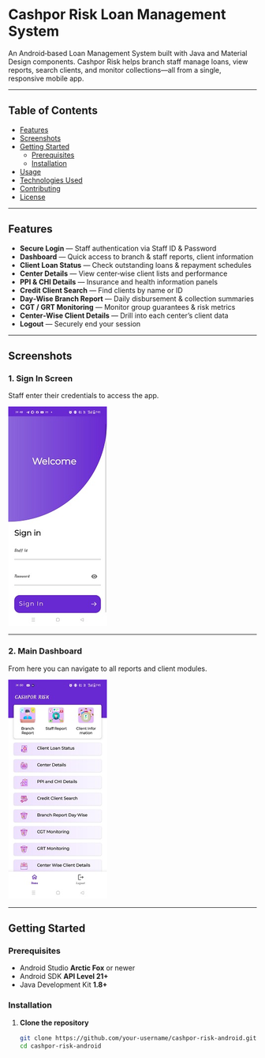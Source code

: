 # Cashpor Risk Loan Management System

An Android‑based Loan Management System built with Java and Material Design components. Cashpor Risk helps branch staff manage loans, view reports, search clients, and monitor collections—all from a single, responsive mobile app.

---

## Table of Contents

- [Features](#features)  
- [Screenshots](#screenshots)  
- [Getting Started](#getting-started)  
  - [Prerequisites](#prerequisites)  
  - [Installation](#installation)  
- [Usage](#usage)  
- [Technologies Used](#technologies-used)  
- [Contributing](#contributing)  
- [License](#license)

---

## Features

- **Secure Login** — Staff authentication via Staff ID & Password  
- **Dashboard** — Quick access to branch & staff reports, client information  
- **Client Loan Status** — Check outstanding loans & repayment schedules  
- **Center Details** — View center‑wise client lists and performance  
- **PPI & CHI Details** — Insurance and health information panels  
- **Credit Client Search** — Find clients by name or ID  
- **Day‑Wise Branch Report** — Daily disbursement & collection summaries  
- **CGT / GRT Monitoring** — Monitor group guarantees & risk metrics  
- **Center‑Wise Client Details** — Drill into each center’s client data  
- **Logout** — Securely end your session  

---

## Screenshots

### 1. Sign In Screen
Staff enter their credentials to access the app.

![Login Screen](screenshots/login.jpg)  

---

### 2. Main Dashboard
From here you can navigate to all reports and client modules.

![Dashboard Screen](screenshots/dashboard.jpg)  

---

## Getting Started

### Prerequisites

- Android Studio **Arctic Fox** or newer  
- Android SDK **API Level 21+**  
- Java Development Kit **1.8+**  

### Installation

1. **Clone the repository**  
   ```bash
   git clone https://github.com/your‑username/cashpor‑risk‑android.git
   cd cashpor‑risk‑android
